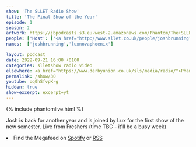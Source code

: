 ```yaml
---
show: 'The SLLET Radio Show'
title: 'The Final Show of the Year'
episode: 1
season: 2
artwork: https://jbpodcasts.s3.eu-west-2.amazonaws.com/Phantom/The+SLLET+Radio+Show/2021-09-27+-+SLLET+radio+square.png
people: ['Host': ['<a href="http://www.sllet.co.uk/people/joshbrunning">Josh Brunning</a>','<a href="http://www.sllet.co.uk/people/luxnovaphoenix">Lux Nova Phoenix</a>']]
names:  ['joshbrunning','luxnovaphoenix']

layout: podcast
date: 2022-09-21 16:00 +0100
categories: slletshow radio video
elsewhere: <a href="https://www.derbyunion.co.uk/sls/media/radio/">Phantom Media</a>
permalink: /show/30
youtube: oq0hSfvpK-g
hidden: true
show-excerpt: excerpt+yt
---
```


{% include phantomlive.html %}

Josh is back for another year and is joined by Lux for the first show of the new semester. Live from Freshers (time TBC - it'll be a busy week)

<li>Find the Megafeed on <a href="https://open.spotify.com/show/1WGc6YCF3UfAL7E62gHLAS?si=eff5901deb8d498e">Spotify</a> or <a href="https://anchor.fm/s/849e58ac/podcast/rss">RSS</a></li>
